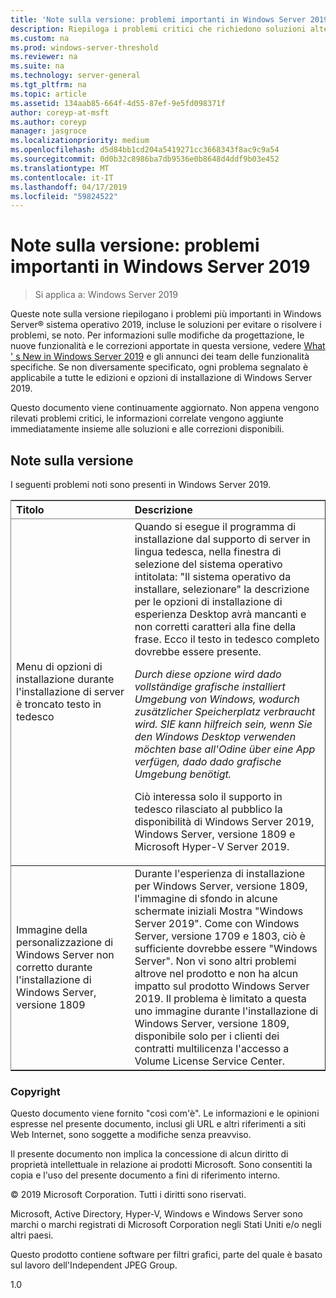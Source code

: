 ```yaml
---
title: 'Note sulla versione: problemi importanti in Windows Server 2019'
description: Riepiloga i problemi critici che richiedono soluzioni alternative per evitare gli arresti anomali, sporgenti, perdita di dati e di errore di installazione
ms.custom: na
ms.prod: windows-server-threshold
ms.reviewer: na
ms.suite: na
ms.technology: server-general
ms.tgt_pltfrm: na
ms.topic: article
ms.assetid: 134aab85-664f-4d55-87ef-9e5fd098371f
author: coreyp-at-msft
ms.author: coreyp
manager: jasgroce
ms.localizationpriority: medium
ms.openlocfilehash: d5d84bb1cd204a5419271cc3668343f8ac9c9a54
ms.sourcegitcommit: 0d0b32c8986ba7db9536e0b8648d4ddf9b03e452
ms.translationtype: MT
ms.contentlocale: it-IT
ms.lasthandoff: 04/17/2019
ms.locfileid: "59824522"
---
```

# <a name="release-notes---important-issues-in-windows-server-2019"></a>Note sulla versione: problemi importanti in Windows Server 2019

>Si applica a: Windows Server 2019

Queste note sulla versione riepilogano i problemi più importanti in Windows Server&reg; sistema operativo 2019, incluse le soluzioni per evitare o risolvere i problemi, se noto. Per informazioni sulle modifiche da progettazione, le nuove funzionalità e le correzioni apportate in questa versione, vedere [What ' s New in Windows Server 2019](whats-new-19.md) e gli annunci dei team delle funzionalità specifiche. Se non diversamente specificato, ogni problema segnalato è applicabile a tutte le edizioni e opzioni di installazione di Windows Server 2019.  

Questo documento viene continuamente aggiornato. Non appena vengono rilevati problemi critici, le informazioni correlate vengono aggiunte immediatamente insieme alle soluzioni e alle correzioni disponibili.  
  
## <a name="release-notes"></a>Note sulla versione
I seguenti problemi noti sono presenti in Windows Server 2019. 
<table border="1" rules="rows">
  <thead align="left" valign="middle">
    <tr>
      <th>Titolo</th>
      <th>Descrizione</th>
    </tr>
  </thead>
  <tbody align="left" valign="middle">
    <tr>
      <td>Menu di opzioni di installazione durante l'installazione di server è troncato testo in tedesco</td>
      <td>Quando si esegue il programma di installazione dal supporto di server in lingua tedesca, nella finestra di selezione del sistema operativo intitolata: "Il sistema operativo da installare, selezionare" la descrizione per le opzioni di installazione di esperienza Desktop avrà mancanti e non corretti caratteri alla fine della frase. Ecco il testo in tedesco completo dovrebbe essere presente.  
      <br/>
      <p><i>Durch diese opzione wird dado vollständige grafische installiert Umgebung von Windows, wodurch zusätzlicher Speicherplatz verbraucht wird. SIE kann hilfreich sein, wenn Sie den Windows Desktop verwenden möchten base all'Odine über eine App verfügen, dado dado grafische Umgebung benötigt.</i> </p>
      <p>Ciò interessa solo il supporto in tedesco rilasciato al pubblico la disponibilità di Windows Server 2019, Windows Server, versione 1809 e Microsoft Hyper-V Server 2019.</p></td>
    </tr>
    <tr>
      <td>Immagine della personalizzazione di Windows Server non corretto durante l'installazione di Windows Server, versione 1809  </td>
      <td>Durante l'esperienza di installazione per Windows Server, versione 1809, l'immagine di sfondo in alcune schermate iniziali Mostra "Windows Server 2019".  Come con Windows Server, versione 1709 e 1803, ciò è sufficiente dovrebbe essere "Windows Server".  Non vi sono altri problemi altrove nel prodotto e non ha alcun impatto sul prodotto Windows Server 2019.  Il problema è limitato a questa uno immagine durante l'installazione di Windows Server, versione 1809, disponibile solo per i clienti dei contratti multilicenza l'accesso a Volume License Service Center.  
      </td>
    </tr>
  </tbody>
</table>


### <a name="copyright"></a>Copyright  
Questo documento viene fornito "così com'è". Le informazioni e le opinioni espresse nel presente documento, inclusi gli URL e altri riferimenti a siti Web Internet, sono soggette a modifiche senza preavviso.  

Il presente documento non implica la concessione di alcun diritto di proprietà intellettuale in relazione ai prodotti Microsoft. Sono consentiti la copia e l'uso del presente documento a fini di riferimento interno.  

&copy; 2019 Microsoft Corporation. Tutti i diritti sono riservati.  

Microsoft, Active Directory, Hyper-V, Windows e Windows Server sono marchi o marchi registrati di Microsoft Corporation negli Stati Uniti e/o negli altri paesi.  

Questo prodotto contiene software per filtri grafici, parte del quale è basato sul lavoro dell'Independent JPEG Group.  


1.0  
